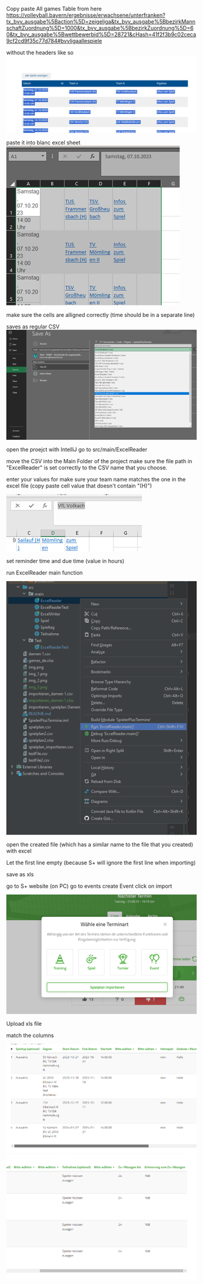 Copy paste All games Table from here
https://volleyball.bayern/ergebnisse/erwachsene/unterfranken?tx_bvv_ausgabe%5Baction%5D=zeigeliga&tx_bvv_ausgabe%5BbezirkMannschaftZuordnung%5D=1000&tx_bvv_ausgabe%5BbezirkZuordnung%5D=60&tx_bvv_ausgabe%5Bwettbewerbid%5D=28721&cHash=41f2f3b9c02ceca9cf2cd9f35c77d784#bvvligaallespiele

without the headers like so<br>
![img.png](Files/img.png)

paste it into blanc excel sheet<br>
![img_1.png](Files/img_1.png)

make sure the cells are alligned correctly (time should be in a separate line)

saves as regular CSV<br>
![img_2.png](Files/img_2.png)

open the proejct with IntelliJ go to src/main/ExcelReader

move the CSV into the Main Folder of the project make sure the file path in "ExcelReader" is set correctly to the CSV
name that you choose.

enter your values for make sure your team name matches the one in the excel file (copy paste cell value that doesn't
contain "(H)")

![img_3.png](Files/img_3.png)

set reminder time and due time (value in hours)

run ExcelReader main function

![img_4.png](Files/img_4.png)

open the created file (which has a similar name to the file that you created) with excel

Let the first line empty (because S+ will ignore the first line when importing)

save as xls

go to S+ website (on PC)
go to events create Event click on import

![img_5.png](Files/img_5.png)

Upload xls file

match the columns

![img_6.png](Files/img_6.png)
![img_7.png](Files/img_7.png)
